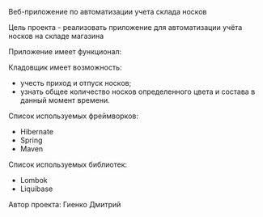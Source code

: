 Вeб-приложение по автоматизации учета склада носков


Цель проекта - реализовать приложение для автоматизации учёта носков на складе магазина


Приложение имеет функционал:

Кладовщик имеет возможность:
* учесть приход и отпуск носков;
* узнать общее количество носков определенного цвета и состава в данный момент времени.

Список используемых фреймворков:
* Hibernate
* Spring
* Maven

Список используемых библиотек:
* Lombok
* Liquibase

Автор проекта: Гиенко Дмитрий
